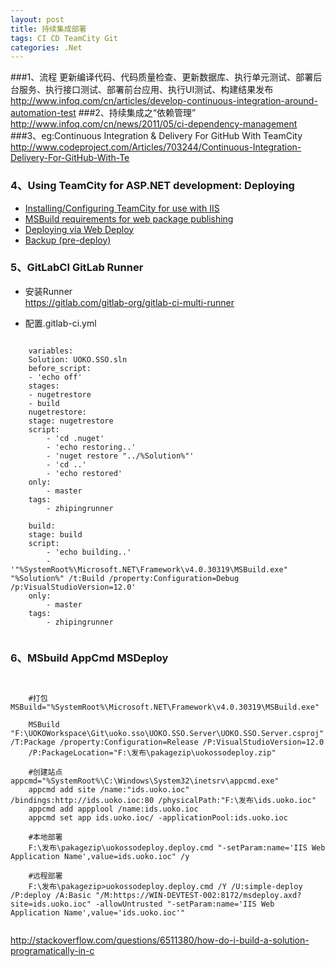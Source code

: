 ```yaml
---
layout: post
title: 持续集成部署
tags: CI CD TeamCity Git
categories: .Net
---
```


###1、流程
更新编译代码、代码质量检查、更新数据库、执行单元测试、部署后台服务、执行接口测试、部署前台应用、执行UI测试、构建结果发布  
http://www.infoq.com/cn/articles/develop-continuous-integration-around-automation-test
###2、持续集成之“依赖管理”
http://www.infoq.com/cn/news/2011/05/ci-dependency-management
###3、eg:Continuous Integration & Delivery For GitHub With TeamCity
http://www.codeproject.com/Articles/703244/Continuous-Integration-Delivery-For-GitHub-With-Te  

### 4、Using TeamCity for ASP.NET development: Deploying

* [Installing/Configuring TeamCity for use with IIS](https://johanleino.wordpress.com/2013/03/19/using-teamcity-for-asp-net-development/) 
* [MSBuild requirements for web package publishing](https://johanleino.wordpress.com/2013/03/19/using-teamcity-for-asp-net-development-part-2/)
* [Deploying via Web Deploy](https://johanleino.wordpress.com/2013/04/02/using-teamcity-for-asp-net-development-part-3/)
* [Backup (pre-deploy)](https://johanleino.wordpress.com/2013/05/24/using-teamcity-for-asp-net-development-part-4/)

### 5、GitLabCI GitLab Runner  
* 安装Runner  
    https://gitlab.com/gitlab-org/gitlab-ci-multi-runner

* 配置.gitlab-ci.yml
    
<pre><code>
    variables:
    Solution: UOKO.SSO.sln
    before_script:
    - 'echo off'
    stages:
    - nugetrestore
    - build
    nugetrestore:
    stage: nugetrestore
    script:
        - 'cd .nuget'
        - 'echo restoring..'
        - 'nuget restore "../%Solution%"'
        - 'cd ..'
        - 'echo restored'
    only:
        - master
    tags:
        - zhipingrunner

    build:
    stage: build
    script:
        - 'echo building..'
        - '"%SystemRoot%\Microsoft.NET\Framework\v4.0.30319\MSBuild.exe" "%Solution%" /t:Build /property:Configuration=Debug /p:VisualStudioVersion=12.0'
    only:
        - master
    tags:
        - zhipingrunner
 </code></pre>

### 6、MSbuild AppCmd MSDeploy
<pre><code>

    #打包 MSBuild="%SystemRoot%\Microsoft.NET\Framework\v4.0.30319\MSBuild.exe"

    MSBuild "F:\UOKOWorkspace\Git\uoko.sso\UOKO.SSO.Server\UOKO.SSO.Server.csproj" /T:Package /property:Configuration=Release /P:VisualStudioVersion=12.0 
    /P:PackageLocation="F:\发布\pakagezip\uokossodeploy.zip"

    #创建站点 appcmd="%SystemRoot%\C:\Windows\System32\inetsrv\appcmd.exe"
    appcmd add site /name:"ids.uoko.ioc"  /bindings:http://ids.uoko.ioc:80 /physicalPath:"F:\发布\ids.uoko.ioc"
    appcmd add appplool /name:ids.uoko.ioc
    appcmd set app ids.uoko.ioc/ -applicationPool:ids.uoko.ioc

    #本地部署
    F:\发布\pakagezip\uokossodeploy.deploy.cmd "-setParam:name='IIS Web Application Name',value=ids.uoko.ioc" /y

    #远程部署
    F:\发布\pakagezip>uokossodeploy.deploy.cmd /Y /U:simple-deploy /P:deploy /A:Basic "/M:https://WIN-DEVTEST-002:8172/msdeploy.axd?site=ids.uoko.ioc" -allowUntrusted "-setParam:name='IIS Web Application Name',value='ids.uoko.ioc'"
 </code></pre>
 
 
 http://stackoverflow.com/questions/6511380/how-do-i-build-a-solution-programatically-in-c